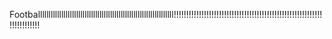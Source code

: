 Footballllllllllllllllllllllllllllllllllllllllllllllllllllllllllllllll!!!!!!!!!!!!!!!!!!!!!!!!!!!!!!!!!!!!!!!!!!!!!!!!!!!!!!!!!!!!!!!!!!!!!!!
